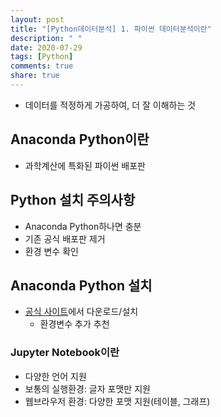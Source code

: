 ```yaml
---
layout: post
title: "[Python데이터분석] 1. 파이썬 데이터분석이란"
description: " "
date: 2020-07-29
tags: [Python]
comments: true
share: true
---
```



- 데이터를 적정하게 가공하여, 더 잘 이해하는 것

## Anaconda Python이란

- 과학계산에 특화된 파이썬 배포판

## Python 설치 주의사항

- Anaconda Python하나면 충분
- 기존 공식 배포판 제거
- 환경 변수 확인

## Anaconda Python 설치

- [공식 사이트]에서 다운로드/설치
  - 환경변수 추가 추천

### Jupyter Notebook이란

- 다양한 언어 지원
- 보통의 실행환경: 글자 포맷만 지원
- 웹브라우저 환경: 다양한 포맷 지원(테이블, 그래프)

[공식 사이트]: https://www.anaconda.com/
